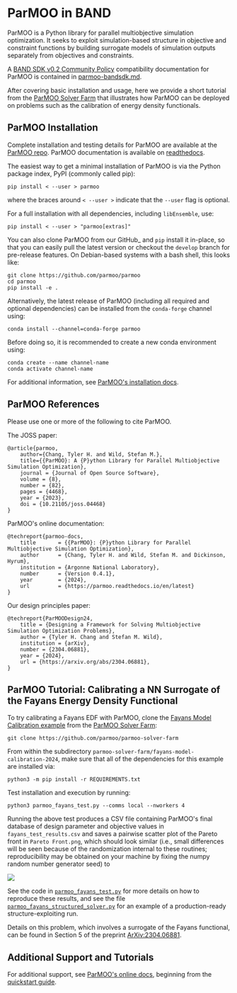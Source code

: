 # ParMOO in BAND 

ParMOO is a Python library for parallel multiobjective simulation optimization. It seeks to exploit simulation-based structure in objective and constraint functions by building surrogate models of simulation outputs separately from objectives and constraints. 

A [BAND SDK v0.2 Community Policy](/resources/sdkpolicies/bandsdk.md) compatibility documentation for ParMOO is contained in [parmoo-bandsdk.md](/software/parmoo/parmoo-bandsdk.md).

After covering basic installation and usage, here we provide a short tutorial from the [ParMOO Solver Farm](https://github.com/parmoo/parmoo-solver-farm/) that illustrates how ParMOO can be deployed on problems such as the calibration of energy density functionals. 

## ParMOO Installation

Complete installation and testing details for ParMOO are available at the [ParMOO repo](https://github.com/parmoo/parmoo). ParMOO documentation is available on [readthedocs](https://parmoo.readthedocs.io/).

The easiest way to get a minimal installation of ParMOO is via the Python package index, PyPI (commonly called pip):

```
pip install < --user > parmoo
```
where the braces around `< --user >` indicate that the `--user` flag is optional.

For a full installation with all dependencies, including ``libEnsemble``, use:

```
pip install < --user > "parmoo[extras]"
```

You can also clone ParMOO from our GitHub_ and ``pip`` install it
in-place, so that you can easily pull the latest version or checkout
the ``develop`` branch for pre-release features.
On Debian-based systems with a bash shell, this looks like:


```
git clone https://github.com/parmoo/parmoo
cd parmoo
pip install -e .
```

Alternatively, the latest release of ParMOO (including all required and
optional dependencies) can be installed from the ``conda-forge`` channel using:


```
conda install --channel=conda-forge parmoo
```

Before doing so, it is recommended to create a new conda environment using:


```
conda create --name channel-name
conda activate channel-name
```

For additional information, see [ParMOO's installation docs](https://parmoo.readthedocs.io/en/latest/install.html).

## ParMOO References

Please use one or more of the following to cite ParMOO.

The JOSS paper:
```
@article{parmoo,
    author={Chang, Tyler H. and Wild, Stefan M.},
    title={{ParMOO}: A {P}ython Library for Parallel Multiobjective Simulation Optimization},
    journal = {Journal of Open Source Software},
    volume = {8},
    number = {82},
    pages = {4468},
    year = {2023},
    doi = {10.21105/joss.04468}
}
```

ParMOO's online documentation:

```
@techreport{parmoo-docs,
    title       = {{ParMOO}: {P}ython Library for Parallel Multiobjective Simulation Optimization},
    author      = {Chang, Tyler H. and Wild, Stefan M. and Dickinson, Hyrum},
    institution = {Argonne National Laboratory},
    number      = {Version 0.4.1},
    year        = {2024},
    url         = {https://parmoo.readthedocs.io/en/latest}
}
```

Our design principles paper:

```
@techreport{ParMOODesign24,
    title = {Designing a Framework for Solving Multiobjective Simulation Optimization Problems},
    author = {Tyler H. Chang and Stefan M. Wild},
    institution = {arXiv},
    number = {2304.06881},
    year = {2024},
    url = {https://arxiv.org/abs/2304.06881},
}
```


## ParMOO Tutorial: Calibrating a NN Surrogate of the Fayans Energy Density Functional

To try calibrating a Fayans EDF with ParMOO, clone the [Fayans Model Calibration example](https://github.com/parmoo/parmoo-solver-farm/tree/main/fayans-model-calibration-2024) from the [ParMOO Solver Farm](https://github.com/parmoo/parmoo-solver-farm/):
```
git clone https://github.com/parmoo/parmoo-solver-farm
```

From within the subdirectory ``parmoo-solver-farm/fayans-model-calibration-2024``, make sure that all of the dependencies for this example are installed via:
```
python3 -m pip install -r REQUIREMENTS.txt
```

Test installation and execution by running:
```
python3 parmoo_fayans_test.py --comms local --nworkers 4
```

Running the above test produces a CSV file containing ParMOO's final database of design parameter and objective values in `fayans_test_results.csv` and saves a pairwise scatter plot of the Pareto front in `Pareto Front.png`, which should look similar (i.e., small differences will be seen because of the randomization internal to these routines; reproducibility may be obtained on your machine by fixing the numpy random number generator seed) to

![](https://github.com/parmoo/parmoo-solver-farm/blob/main/fayans-model-calibration-2024/Pareto-Front.png)

See the code in [`parmoo_fayans_test.py`](https://github.com/parmoo/parmoo-solver-farm/blob/main/fayans-model-calibration-2024/parmoo_fayans_test.py) for more details on how to reproduce these results, and see the file [`parmoo_fayans_structured_solver.py`](https://github.com/parmoo/parmoo-solver-farm/blob/main/fayans-model-calibration-2024/parmoo_fayans_structured_solver.py) for an example of a production-ready structure-exploiting run.

Details on this problem, which involves a surrogate of the Fayans functional, can be found in Section 5 of the preprint [ArXiv:2304.06881](https://arxiv.org/abs/2304.06881).

## Additional Support and Tutorials

For additional support, see [ParMOO's online docs](https://parmoo.readthedocs.io/en/latest), beginning from the [quickstart guide](https://parmoo.readthedocs.io/en/latest/quickstart.html).
